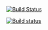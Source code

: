 [![Build Status](https://travis-ci.org/czoido/conan-deterministic-examples.svg?branch=master)](https://travis-ci.org/czoido/conan-deterministic-examples)

[![Build status](https://ci.appveyor.com/api/projects/status/i538q9jia0lsg0sn?svg=true)](https://ci.appveyor.com/project/czoido/conan-deterministic-examples)

